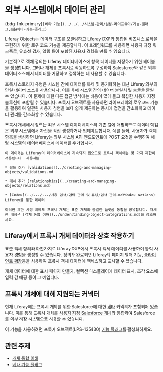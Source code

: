 # 외부 시스템에서 데이터 관리

{bdg-link-primary}`[베타 기능](../../../시스템-관리/설정-라이프웨이/기능-플래그.md#베타-기능-플래그)`

Liferay Objects는 데이터 구조를 모델링하고 Liferay DXP와 통합된 비즈니스 로직을 구현하기 위한 로우 코드 기능을 제공합니다. 이 프레임워크를 사용하면 사용자 지정 워크플로, 유효성 검사, 알림 등이 포함된 사용자 경험을 만들 수 있습니다.

기본적으로 객체 정의는 Liferay 데이터베이스에 항목 데이터를 저장하기 위한 테이블을 생성합니다. 그러나 개체를 프록시로 작동하도록 구성하여 Salesforce와 같은 외부 데이터 소스에서 데이터를 저장하고 검색하는 데 사용할 수 있습니다.

프록시 스토리지 유형은 시스템 간에 데이터를 복제 및 동기화하는 대신 Liferay 외부의 단일 데이터 소스를 사용합니다. 이를 통해 시스템 간의 데이터 불일치 및 충돌을 줄일 수 있습니다. 이 문제에 대한 다른 접근 방식에는 비용이 많이 들고 복잡한 사용자 지정 솔루션이 포함될 수 있습니다. 프록시 오브젝트를 사용하면 라이프레이의 로우코드 기능을 활용하여 일관된 사용자 경험을 보다 쉽게 제공하는 동시에 접점을 간소화하고 데이터 관리를 간소화할 수 있습니다.

프록시 개체에서 필드는 외부 시스템 데이터베이스의 기존 열에 매핑되므로 데이터 작업은 외부 시스템에서 자산을 직접 생성하거나 업데이트합니다. 예를 들어, 사용자가 객체 항목을 생성하면 Liferay는 외부 시스템 API 엔드포인트에 POST 요청을 수행하여 해당 시스템의 데이터베이스에 데이터를 추가합니다.

```{important}
이 데이터는 Liferay의 데이터베이스에 지속되지 않으므로 프록시 객체에는 몇 가지 제한이 적용됩니다. 사용자는 

* 필드 추가 [validations](../creating-and-managing-objects/validations.md)

* 개체 추가 [relationships](../creating-and-managing-objects/relations.md)

* [Index](../.../.../사용-검색/검색 관리 및 튜닝/검색 관리.md#index-actions) Liferay를 통한 데이터

이러한 제한 사항 외에도 프록시 개체는 표준 개체와 동일한 플랫폼 통합을 공유합니다. 자세한 내용은 [객체 통합 이해](../understanding-object-integrations.md)를 참조하세요.
```

## Liferay에서 프록시 개체 데이터와 상호 작용하기

표준 객체 정의와 마찬가지로 Liferay DXP에서 프록시 객체 데이터를 사용하여 동적 사용자 경험을 생성할 수 있습니다. 정의가 완료되면 Liferay의 페이지 빌더 기능, [클라이언트 확장](../../client-extensions.md)등을 사용하여 프록시 객체 데이터에 액세스하고 표시할 수 있습니다.

개체 데이터에 대한 표시 페이지 만들기, 컬렉션 디스플레이에 데이터 표시, 조각 요소에 입력 값 매핑 등이 그 예입니다.

## 프록시 개체에 대해 지원되는 커넥터

현재 Liferay에는 프록시 개체를 위한 Salesforce에 대한 [베타](../../../system-administration/configuring-liferay/feature-flags.md#beta-feature-flags) 커넥터가 포함되어 있습니다. 이를 통해 프록시 개체를 [사용자 지정 Salesforce 개체](https://help.salesforce.com/s/)와 통합하여 Salesforce를 외부 저장 시스템으로 사용할 수 있습니다.

이 기능을 사용하려면 프록시 오브젝트(LPS-135430) [기능 플래그](../../../system-administration/configuring-liferay/feature-flags.md)를 활성화하세요.

## 관련 주제

* [개체 통합 이해](../understanding-object-integrations.md)
* [베타 기능 플래그](../../../system-administration/configuring-liferay/feature-flags.md#beta-feature-flags)
